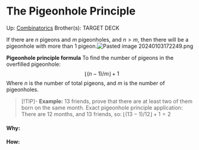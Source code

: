 # The Pigeonhole Principle

Up: [Combinatorics](combinatorics)
Brother(s):
TARGET DECK

If there are $n$ pigeons and $m$ pigeonholes, and $n > m$, then there will be a pigeonhole with more than 1 pigeon.![Pasted image 20240103172249.png](pasted_image_20240103172249.png)


**Pigeonhole principle formula**
To find the number of pigeons in the overfilled pigeonhole:
$$ \lfloor (n-1)/m \rfloor + 1  $$
Where $n$ is the number of total pigeons, and $m$ is the number of pigeonholes.


> [!TIP]- **Example:** 13 friends, prove that there are at least two of them born on the same month. 
> Exact pigeonhole principle application:
> There are 12 months, and 13 friends, so:
> $\lfloor (13-1)/12 \rfloor + 1  = 2$


































#### Why:
#### How:









